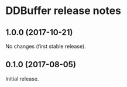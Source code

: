 # DDBuffer release notes

## 1.0.0 (2017-10-21)

No changes (first stable release).

## 0.1.0 (2017-08-05)

Initial release.
